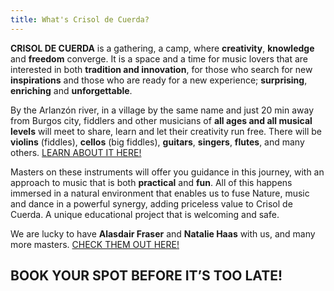 ```yaml
---
title: What's Crisol de Cuerda?
---
```


**CRISOL DE CUERDA** is a gathering, a camp, where **creativity**, **knowledge** and **freedom** converge. It is a space and a time for music lovers that are interested in both **tradition and innovation**, for those who search for new **inspirations** and those who are ready for a new experience; **surprising**, **enriching** and **unforgettable**.

By the Arlanzón river, in a village by the same name and just 20 min away from Burgos city, fiddlers and other musicians of **all ages and all musical levels** will meet to share, learn and let their creativity run free. There will be **violins** (fiddles), **cellos** (big fiddles), **guitars**, **singers**, **flutes**, and many others. [LEARN ABOUT IT HERE!](/about/classes)

Masters on these instruments will offer you guidance in this journey, with an approach to music that is both **practical** and **fun**. All of this happens immersed in a natural environment that enables us to fuse Nature, music and dance in a powerful synergy, adding priceless value to Crisol de Cuerda. A unique educational project that is welcoming and safe.

We are lucky to have **Alasdair Fraser** and **Natalie Haas** with us, and many more masters. [CHECK THEM OUT HERE!](/teachers)

## BOOK YOUR SPOT BEFORE IT’S TOO LATE!
